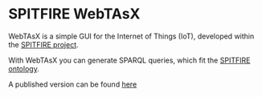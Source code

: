 # SPITFIRE WebTAsX

WebTAsX is a simple GUI for the Internet of Things (IoT), developed within the
[SPITFIRE project](http://spitfire-project.eu).

With WebTAsX you can generate SPARQL queries, which fit the 
[SPITFIRE ontology](http://spitfire-project.eu/ontology.owl).

A published version can be found
[here](http://media.itm.uni-luebeck.de/people/boldt/WebTAsX/)

